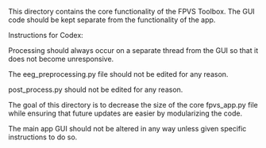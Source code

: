 This directory contains the core functionality of the FPVS Toolbox. 
The GUI code should be kept separate from the functionality of the app.

Instructions for Codex: 

Processing should always occur on a separate thread from the GUI
so that it does not become unresponsive. 

The eeg_preprocessing.py file should not be edited for any reason. 

post_process.py should not be edited for any reason. 

The goal of this directory is to decrease the size of the core fpvs_app.py file
while ensuring that future updates are easier by modularizing the code.

The main app GUI should not be altered in any way unless given specific 
instructions to do so. 